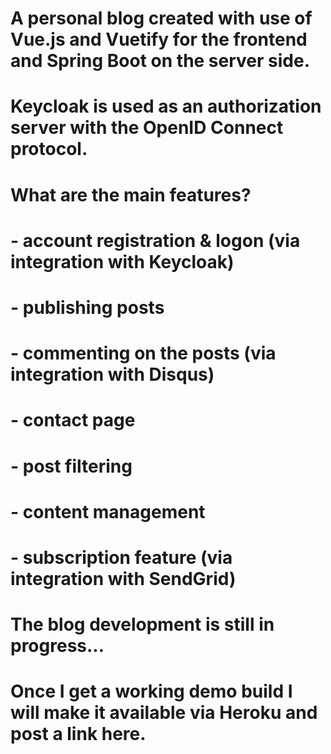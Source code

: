 # A personal blog created with use of Vue.js and Vuetify for the frontend and Spring Boot on the server side.
# Keycloak is used as an authorization server with the OpenID Connect protocol.
#
# What are the main features?
# - account registration & logon (via integration with Keycloak)
# - publishing posts
# - commenting on the posts (via integration with Disqus)
# - contact page
# - post filtering
# - content management
# - subscription feature (via integration with SendGrid)
#
# The blog development is still in progress...
# Once I get a working demo build I will make it available via Heroku and post a link here.
